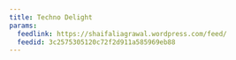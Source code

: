 ```yaml
---
title: Techno Delight
params:
  feedlink: https://shaifaliagrawal.wordpress.com/feed/
  feedid: 3c2575305120c72f2d911a585969eb88
---
```

